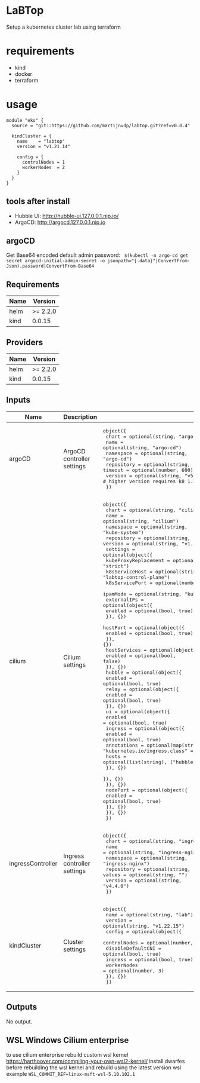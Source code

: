 # LaBTop
Setup a kubernetes cluster lab using terraform

# requirements

- kind
- docker
- terraform

# usage

```hcl
module "eks" {
  source = "git::https://github.com/martijnvdp/labtop.git?ref=v0.0.4"

  kindCluster = {
    name    = "labtop"
    version = "v1.21.14"

    config = {
      controlNodes = 1
      workerNodes  = 2
    }
  }
}
```

## tools after install

- Hubble UI: http://hubble-ui.127.0.0.1.nip.io/
- ArgoCD: http://argocd.127.0.0.1.nip.io

## argoCD
Get Base64 encoded default admin password:
` $(kubectl -n argo-cd get secret argocd-initial-admin-secret -o jsonpath="{.data}"|ConvertFrom-Json).password|ConvertFrom-Base64`
<!--- BEGIN_TF_DOCS --->
## Requirements

| Name | Version |
|------|---------|
| helm | >= 2.2.0 |
| kind | 0.0.15 |

## Providers

| Name | Version |
|------|---------|
| helm | >= 2.2.0 |
| kind | 0.0.15 |

## Inputs

| Name | Description | Type | Default | Required |
|------|-------------|------|---------|:--------:|
| argoCD | ArgoCD controller settings | <pre>object({<br>    chart      = optional(string, "argo-cd")<br>    name       = optional(string, "argo-cd")<br>    namespace  = optional(string, "argo-cd")<br>    repository = optional(string, "https://argoproj.github.io/argo-helm")<br>    timeout    = optional(number, 600)<br>    version    = optional(string, "v5.7.0") # higher version requires k8 1.22+<br>  })</pre> | `{}` | no |
| cilium | Cilium settings | <pre>object({<br>    chart      = optional(string, "cilium")<br>    name       = optional(string, "cilium")<br>    namespace  = optional(string, "kube-system")<br>    repository = optional(string, "https://helm.cilium.io/")<br>    version    = optional(string, "v1.11.11")<br>    settings = optional(object({<br>      kubeProxyReplacement = optional(string, "strict")<br>      k8sServiceHost       = optional(string, "labtop-control-plane")<br>      k8sServicePort       = optional(number, 6443)<br>      ipamMode             = optional(string, "kubernetes")<br>      externalIPs = optional(object({<br>        enabled = optional(bool, true)<br>      }), {})<br>      hostPort = optional(object({<br>        enabled = optional(bool, true)<br>      }), {})<br>      hostServices = optional(object({<br>        enabled = optional(bool, false)<br>      }), {})<br>      hubble = optional(object({<br>        enabled = optional(bool, true)<br>        relay = optional(object({<br>          enabled = optional(bool, true)<br>        }), {})<br>        ui = optional(object({<br>          enabled = optional(bool, true)<br>          ingress = optional(object({<br>            enabled     = optional(bool, true)<br>            annotations = optional(map(string), { "kubernetes.io/ingress.class" = "nginx" })<br>            hosts       = optional(list(string), ["hubble-ui.127.0.0.1.nip.io"])<br>          }), {})<br>        }), {})<br>      }), {})<br>      nodePort = optional(object({<br>        enabled = optional(bool, true)<br>      }), {})<br>    }), {})<br>  })</pre> | `{}` | no |
| ingressController | Ingress controller settings | <pre>object({<br>    chart      = optional(string, "ingress-nginx")<br>    name       = optional(string, "ingress-nginx")<br>    namespace  = optional(string, "ingress-nginx")<br>    repository = optional(string, "https://kubernetes.github.io/ingress-nginx")<br>    values     = optional(string, "")<br>    version    = optional(string, "v4.4.0")<br>  })</pre> | `{}` | no |
| kindCluster | Cluster settings | <pre>object({<br>    name    = optional(string, "lab")<br>    version = optional(string, "v1.22.15")<br>    config = optional(object({<br>      controlNodes      = optional(number, 1)<br>      disableDefaultCNI = optional(bool, true)<br>      ingress           = optional(bool, true)<br>      workerNodes       = optional(number, 3)<br>    }), {})<br>  })</pre> | `{}` | no |

## Outputs

No output.

<!--- END_TF_DOCS --->

## WSL Windows Cilium enterprise
to use cilium enterprise rebuild custom wsl kernel 
https://harthoover.com/compiling-your-own-wsl2-kernel/
install dwarfes before rebuilding the wsl kernel
and rebuild using the latest version wsl example `WSL_COMMIT_REF=linux-msft-wsl-5.10.102.1`
